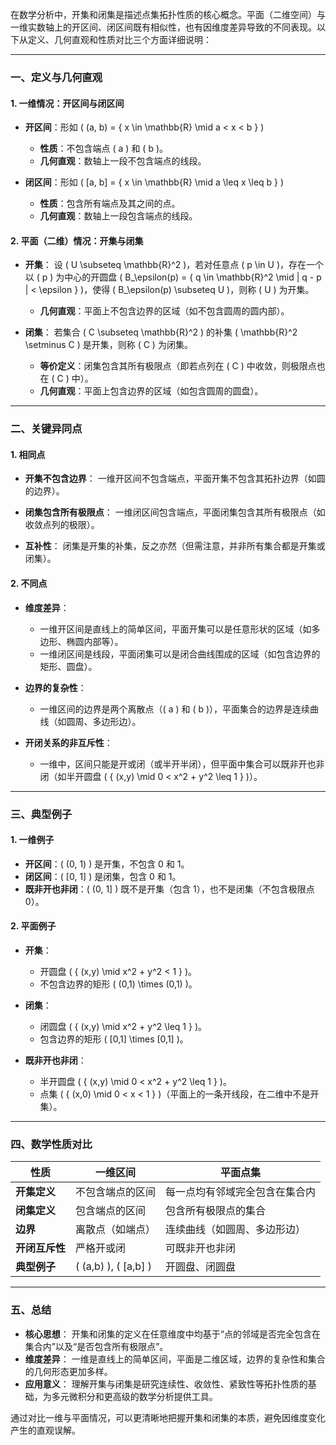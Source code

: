 

在数学分析中，开集和闭集是描述点集拓扑性质的核心概念。平面（二维空间）与一维实数轴上的开区间、闭区间既有相似性，也有因维度差异导致的不同表现。以下从定义、几何直观和性质对比三个方面详细说明：

---

### **一、定义与几何直观**

#### **1. 一维情况：开区间与闭区间**
- **开区间**：形如 \( (a, b) = \{ x \in \mathbb{R} \mid a < x < b \} \)
  - **性质**：不包含端点 \( a \) 和 \( b \)。
  - **几何直观**：数轴上一段不包含端点的线段。

- **闭区间**：形如 \( [a, b] = \{ x \in \mathbb{R} \mid a \leq x \leq b \} \)
  - **性质**：包含所有端点及其之间的点。
  - **几何直观**：数轴上一段包含端点的线段。

#### **2. 平面（二维）情况：开集与闭集**
- **开集**：
  设 \( U \subseteq \mathbb{R}^2 \)，若对任意点 \( p \in U \)，存在一个以 \( p \) 为中心的开圆盘 \( B_\epsilon(p) = \{ q \in \mathbb{R}^2 \mid \| q - p \| < \epsilon \} \)，使得 \( B_\epsilon(p) \subseteq U \)，则称 \( U \) 为开集。
  - **几何直观**：平面上不包含边界的区域（如不包含圆周的圆内部）。

- **闭集**：
  若集合 \( C \subseteq \mathbb{R}^2 \) 的补集 \( \mathbb{R}^2 \setminus C \) 是开集，则称 \( C \) 为闭集。
  - **等价定义**：闭集包含其所有极限点（即若点列在 \( C \) 中收敛，则极限点也在 \( C \) 中）。
  - **几何直观**：平面上包含边界的区域（如包含圆周的圆盘）。

---

### **二、关键异同点**

#### **1. 相同点**
- **开集不包含边界**：
  一维开区间不包含端点，平面开集不包含其拓扑边界（如圆的边界）。

- **闭集包含所有极限点**：
  一维闭区间包含端点，平面闭集包含其所有极限点（如收敛点列的极限）。

- **互补性**：
  闭集是开集的补集，反之亦然（但需注意，并非所有集合都是开集或闭集）。

#### **2. 不同点**
- **维度差异**：
  - 一维开区间是直线上的简单区间，平面开集可以是任意形状的区域（如多边形、椭圆内部等）。
  - 一维闭区间是线段，平面闭集可以是闭合曲线围成的区域（如包含边界的矩形、圆盘）。

- **边界的复杂性**：
  - 一维区间的边界是两个离散点（\( a \) 和 \( b \)），平面集合的边界是连续曲线（如圆周、多边形边）。

- **开闭关系的非互斥性**：
  - 一维中，区间只能是开或闭（或半开半闭），但平面中集合可以既非开也非闭（如半开圆盘 \( \{ (x,y) \mid 0 < x^2 + y^2 \leq 1 \} \)）。

---

### **三、典型例子**

#### **1. 一维例子**
- **开区间**：\( (0, 1) \) 是开集，不包含 0 和 1。
- **闭区间**：\( [0, 1] \) 是闭集，包含 0 和 1。
- **既非开也非闭**：\( (0, 1] \) 既不是开集（包含 1），也不是闭集（不包含极限点 0）。

#### **2. 平面例子**
- **开集**：
  - 开圆盘 \( \{ (x,y) \mid x^2 + y^2 < 1 \} \)。
  - 不包含边界的矩形 \( (0,1) \times (0,1) \)。

- **闭集**：
  - 闭圆盘 \( \{ (x,y) \mid x^2 + y^2 \leq 1 \} \)。
  - 包含边界的矩形 \( [0,1] \times [0,1] \)。

- **既非开也非闭**：
  - 半开圆盘 \( \{ (x,y) \mid 0 < x^2 + y^2 \leq 1 \} \)。
  - 点集 \( \{ (x,0) \mid 0 < x < 1 \} \)（平面上的一条开线段，在二维中不是开集）。

---

### **四、数学性质对比**

| **性质**               | **一维区间**                     | **平面点集**                     |
|------------------------|----------------------------------|----------------------------------|
| **开集定义**           | 不包含端点的区间                 | 每一点均有邻域完全包含在集合内   |
| **闭集定义**           | 包含端点的区间                   | 包含所有极限点的集合             |
| **边界**               | 离散点（如端点）                 | 连续曲线（如圆周、多边形边）     |
| **开闭互斥性**         | 严格开或闭                       | 可既非开也非闭                   |
| **典型例子**           | \( (a,b) \), \( [a,b] \)         | 开圆盘、闭圆盘                   |

---

### **五、总结**
- **核心思想**：
  开集和闭集的定义在任意维度中均基于“点的邻域是否完全包含在集合内”以及“是否包含所有极限点”。
- **维度差异**：
  一维是直线上的简单区间，平面是二维区域，边界的复杂性和集合的几何形态更加多样。
- **应用意义**：
  理解开集与闭集是研究连续性、收敛性、紧致性等拓扑性质的基础，为多元微积分和更高级的数学分析提供工具。

通过对比一维与平面情况，可以更清晰地把握开集和闭集的本质，避免因维度变化产生的直观误解。